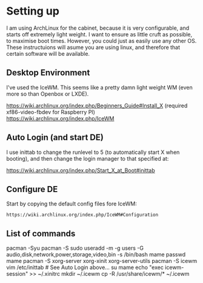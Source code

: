 Setting up
==========

I am using ArchLinux for the cabinet, because it is very configurable, and starts off extremely light weight. I want to ensure as little cruft as possible, to maximise boot times. However, you could just as easily use any other OS. These instructuions will asume you are using linux, and therefore that certain software will be available.

Desktop Environment
-------------------

I've used the IceWM. This seems like a pretty damn light weight WM (even more so than Openbox or LXDE). 

https://wiki.archlinux.org/index.php/Beginners_Guide#Install_X (required xf86-video-fbdev for Raspberry PI)
https://wiki.archlinux.org/index.php/IceWM

Auto Login (and start DE)
------------------------------------------

I use inittab to change the runlevel to 5 (to automatically start X when booting), and then change the login manager to that specified at:

https://wiki.archlinux.org/index.php/Start_X_at_Boot#inittab


Configure DE
------------

Start by copying the default config files fore IceWM:

	https://wiki.archlinux.org/index.php/IceWM#Configuration



List of commands
----------------
pacman -Syu
pacman -S sudo
useradd -m -g users -G audio,disk,network,power,storage,video,bin -s /bin/bash mame
passwd mame
pacman -S xorg-server xorg-xinit xorg-server-utils
pacman -S icewm
vim /etc/inittab # See Auto Login above...
su mame
echo "exec icewm-session" >> ~/.xinitrc
mkdir ~/.icewm
cp -R /usr/share/icewm/* ~/.icewm

